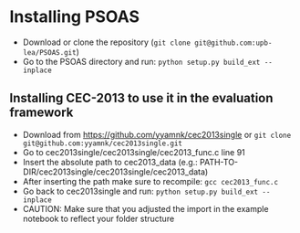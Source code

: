 # Installing PSOAS
- Download or clone the repository (``git clone git@github.com:upb-lea/PSOAS.git``)
- Go to the PSOAS directory and run: ``python setup.py build_ext --inplace``

## Installing CEC-2013 to use it in the evaluation framework
- Download from https://github.com/yyamnk/cec2013single or ``git clone git@github.com:yyamnk/cec2013single.git``
- Go to cec2013single/cec2013single/cec2013_func.c line 91
- Insert the absolute path to cec2013_data (e.g.: PATH-TO-DIR/cec2013single/cec2013single/cec2013_data)
- After inserting the path make sure to recompile: ``gcc cec2013_func.c``
- Go back to cec2013single and run: ``python setup.py build_ext --inplace``
- CAUTION: Make sure that you adjusted the import in the example notebook to reflect your folder structure

